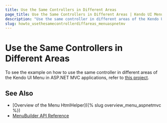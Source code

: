 ```yaml
---
title: Use the Same Controllers in Different Areas
page_title: Use the Same Controllers in Different Areas | Kendo UI Menu HtmlHelper
description: "Use the same controller in different areas of the Kendo UI Menu in ASP.NET MVC applications."
slug: howto_usethesamecontrollerdiffareas_menuaspnetmv
---
```


# Use the Same Controllers in Different Areas

To see the example on how to use the same controller in different areas of the Kendo UI Menu in ASP.NET MVC applications, refer to [this project](https://github.com/telerik/ui-for-aspnet-mvc-examples/tree/master/menu/same-controllers-in-different-areas).

## See Also

* [Overview of the Menu HtmlHelper]({% slug overview_menu_aspnetmvc %})
* [MenuBuilder API Reference](/api/Kendo.Mvc.UI.Fluent/MenuBuilder)
